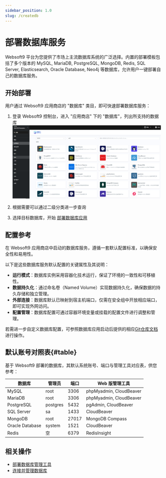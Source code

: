 ```yaml
---
sidebar_position: 1.0
slug: /createdb
---
```


# 部署数据库服务

Websoft9 平台为您提供了市场上主流数据库系统的广泛选择。内置的部署模板包括了多个版本的 MySQL, MariaDB, PostgreSQL, MongoDB, Redis, SQL Server, Elasticsearch, Oracle Database, Neo4j 等数据库，允许用户一键部署自己的数据库服务。    


## 开始部署

用户通过 Websoft9 应用商店的 "数据库" 类目，即可快速部署数据库服务：

1. 登录 Websoft9 控制台，进入 "应用商店" 下的 "数据库"，列出所支持的数据库
   ![](./assets/websoft9-dblist.png)

2. 根据需要可以通过二级分类进一步查询

3. 选择目标数据库，开始 [部署数据库应用](./deployment#appstore)


## 配置参考

在 Websoft9 应用商店中启动的数据库服务，遵循一套默认配置标准，以确保安全性和易用性。   

以下是这些数据库服务默认配置的关键属性及其说明：

- **运行模式**：数据库实例采用容器化技术运行，保证了环境的一致性和可移植性。
- **数据持久化**：通过命名卷（Named Volume）实现数据持久化，确保数据的持久存储和独立管理。
- **外部连接**：数据库默认已映射到宿主机端口，仅需在安全组中开放相应端口，即可实现外网访问。
- **配置管理**：数据库配置可通过容器环境变量或挂载的配置文件进行调整和管理。

若需进一步自定义数据库配置，可参照数据库应用启动后提供的相应[Git仓库文档](/plan-git#modify)进行操作。

## 默认账号对照表{#table}

基于 Websoft9 部署的数据库，其默认系统账号、端口与管理工具对应表，供您参考：

| 数据库          | 管理员   | 端口  | Web 版管理工具          |
| --------------- | -------- | ----- | ----------------------- |
| MySQL           | root     | 3306  | phpMyadmin, CloudBeaver |
| MariaDB         | root     | 3306  | phpMyadmin, CloudBeaver |
| PostgreSQL      | postgres | 5432  | pgAdmin, CloudBeaver    |
| SQL Server      | sa       | 1433  | CloudBeaver             |
| MongoDB         | root     | 27017 | MongoDB Compass           |
| Oracle Database | system   | 1521  | CloudBeaver             |
| Redis           | 空       | 6379  | RedisInsight            |


## 相关操作

- [部署数据库管理工具](./dbtools)
- [连接并管理数据库](./connectdb)

